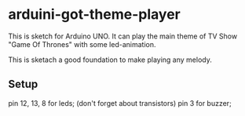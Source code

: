 # arduini-got-theme-player
This is sketch for Arduino UNO.
It can play the main theme of TV Show "Game Of Thrones" with some led-animation.

This is sketach a good foundation to make playing any melody.

## Setup
pin 12, 13, 8 for leds; (don't forget about transistors)
pin 3 for buzzer;
